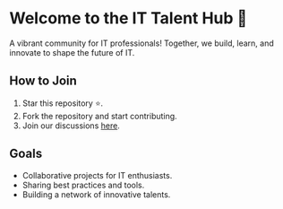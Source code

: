 # Welcome to the IT Talent Hub 🚀  
A vibrant community for IT professionals! 
Together, we build, learn, and innovate to shape the future of IT.  

## How to Join
1. Star this repository ⭐.
2. Fork the repository and start contributing.
3. Join our discussions [here](#).

## Goals
- Collaborative projects for IT enthusiasts.
- Sharing best practices and tools.
- Building a network of innovative talents.
